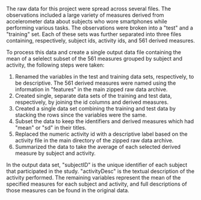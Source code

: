 The raw data for this project were spread across several files. The observations included a large variety of measures
derived from accelerometer data about subjects who wore smartphones while performing various tasks. The observations were broken
into a "test" and a "training" set. Each of these sets was further separated into three files containing, respectively,
subject ids, activity ids, and 561 derived measures. 

To process this data and create a single output data file containing the mean of a selelect subset of the 561 measures grouped by 
subject and activity, the following steps were taken:

1. Renamed the variables in the test and training data sets, respectively, to be descriptive. The 561 derived measures
were named using the information in "features" in the main zipped raw data archive. 
2. Created single, separate data sets of the training and test data, respectively, by joining the id columns and derived measures.
3. Created a single data set combining the training and test data by stacking the rows since the variables were the same.
4. Subset the data to keep the identifiers and derived measures which had "mean" or "sd" in their titles.
5. Replaced the numeric activity id with a descriptive label based on the activity file in the main directory of the zipped
raw data archive.
6. Summarized the data to take the average of each selected derived measure by subject and activity.

In the output data set, "subjectID" is the unique identifier of each subject that participated in the study. "activityDesc" is the
textual description of the activity performed. The remaining variables represent the mean of the specified measures for each
subject and activity, and full descriptions of those measures can be found in the original data.

